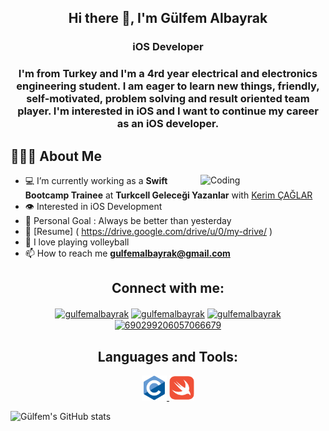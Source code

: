<h2 align="center">Hi there 👋, I'm Gülfem Albayrak</h2>
<h3 align="center">iOS Developer</h3>
<h3 align="center">I'm from Turkey and I'm a 4rd year electrical and electronics engineering student. I am eager to learn new things, friendly, self-motivated, problem solving and result oriented team player. I'm interested in iOS and I want to continue my career as an iOS developer.</h3>
<h2>👩🏼‍💻 About Me</h2>
<img align="right" alt = "Coding" width="200" src="https://i.pinimg.com/originals/94/d1/7e/94d17e25dba0111b8c6f737b6083e234.gif">

- 💻 I’m currently working as a **Swift Bootcamp Trainee** at **Turkcell Geleceği Yazanlar** with [Kerim ÇAĞLAR](https://www.linkedin.com/in/kerimcaglar/)
- 👁️ Interested in iOS Development
- 🎯 Personal Goal : Always be better than yesterday
- 📝 [Resume] ( https://drive.google.com/drive/u/0/my-drive/ )
- 🏐 I love playing volleyball
- 📫 How to reach me **gulfemalbayrak@gmail.com**





<h2 align="center">Connect with me:</h2>
<p align="center">
<a href="https://twitter.com/gulfemalbayrak" target="blank"><img align="center" src="https://raw.githubusercontent.com/rahuldkjain/github-profile-readme-generator/master/src/images/icons/Social/twitter.svg" alt="gulfemalbayrak" height="30" width="40" /></a>
<a href="https://linkedin.com/in/gulfemalbayrak" target="blank"><img align="center" src="https://raw.githubusercontent.com/rahuldkjain/github-profile-readme-generator/master/src/images/icons/Social/linked-in-alt.svg" alt="gulfemalbayrak" height="30" width="40" /></a>
<a href="https://instagram.com/gulfemalbayrak" target="blank"><img align="center" src="https://raw.githubusercontent.com/rahuldkjain/github-profile-readme-generator/master/src/images/icons/Social/instagram.svg" alt="gulfemalbayrak" height="30" width="40" /></a>
<a href="https://discord.gg/690299206057066679" target="blank"><img align="center" src="https://raw.githubusercontent.com/rahuldkjain/github-profile-readme-generator/master/src/images/icons/Social/discord.svg" alt="690299206057066679" height="30" width="40" /></a>
</p>



<h2 align="center">Languages and Tools:</h2>
<p align="center"> <a href="https://www.cprogramming.com/" target="_blank" rel="noreferrer"> <img src="https://raw.githubusercontent.com/devicons/devicon/master/icons/c/c-original.svg" alt="c" width="40" height="40"/> </a> <a href="https://developer.apple.com/swift/" target="_blank" rel="noreferrer"> <img src="https://raw.githubusercontent.com/devicons/devicon/master/icons/swift/swift-original.svg" alt="swift" width="40" height="40"/> </a> </p>



![Gülfem's GitHub stats](https://github-readme-stats.vercel.app/api?username=GulfemmAlbayrak)
